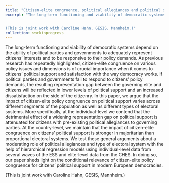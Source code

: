 ```yaml
---
title: "Citizen-elite congruence, political allegiances and political support in Europe"
excerpt: "The long-term functioning and viability of democratic systems depend on the ability of political parties and governments to adequately represent citizens’ interests and to be responsive to their policy demands. As previous research has repeatedly highlighted, citizen-elite congruence on various policy issues and dimensions is of crucial importance when it comes to citizens’ political support and satisfaction with the way democracy works. If political parties and governments fail to respond to citizens’ policy demands, the resulting representation gap between the governing elite and citizens will be reflected in lower levels of political support and an increased dissatisfaction on the side of the citizenry. In this paper, we argue that the impact of citizen-elite policy congruence on political support varies across different segments of the population as well as different types of electoral systems. More specifically, at the individual-level we contend that the detrimental effect of a widening representation gap on political support is attenuated for citizens with pre-existing political allegiances to governing parties. At the country-level, we maintain that the impact of citizen-elite congruence on citizens’ political support is stronger in majoritarian than proportional electoral systems. We test these general arguments about a moderating role of political allegiances and type of electoral system with the help of hierarchical regression models using individual-level data from several waves of the ESS and elite-level data from the CHES. In doing so, our paper sheds light on the conditional relevance of citizen-elite policy congruence for citizens’ political support in modern European democracies.


(This is joint work with Caroline Hahn, GESIS, Mannheim.)"
collection: workinprogress
---
```


The long-term functioning and viability of democratic systems depend on the ability of political parties and governments to adequately represent citizens’ interests and to be responsive to their policy demands. As previous research has repeatedly highlighted, citizen-elite congruence on various policy issues and dimensions is of crucial importance when it comes to citizens’ political support and satisfaction with the way democracy works. If political parties and governments fail to respond to citizens’ policy demands, the resulting representation gap between the governing elite and citizens will be reflected in lower levels of political support and an increased dissatisfaction on the side of the citizenry. In this paper, we argue that the impact of citizen-elite policy congruence on political support varies across different segments of the population as well as different types of electoral systems. More specifically, at the individual-level we contend that the detrimental effect of a widening representation gap on political support is attenuated for citizens with pre-existing political allegiances to governing parties. At the country-level, we maintain that the impact of citizen-elite congruence on citizens’ political support is stronger in majoritarian than proportional electoral systems. We test these general arguments about a moderating role of political allegiances and type of electoral system with the help of hierarchical regression models using individual-level data from several waves of the ESS and elite-level data from the CHES. In doing so, our paper sheds light on the conditional relevance of citizen-elite policy congruence for citizens’ political support in modern European democracies.


(This is joint work with Caroline Hahn, GESIS, Mannheim.)
